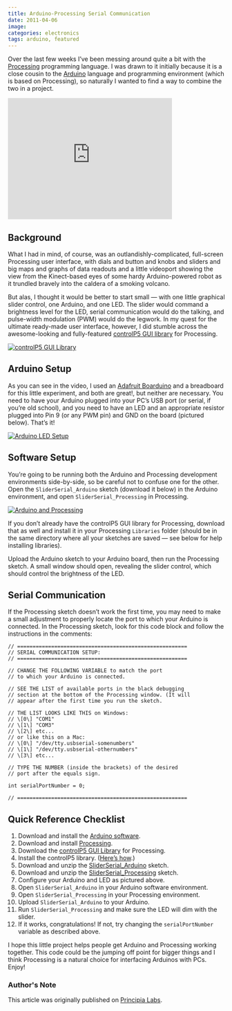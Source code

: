 ```yaml
---
title: Arduino-Processing Serial Communication
date: 2011-04-06
image:
categories: electronics
tags: arduino, featured
---
```


Over the last few weeks I’ve been messing around quite a bit with the [Processing](http://processing.org/) programming language. I was drawn to it initially because it is a close cousin to the [Arduino](http://arduino.cc/) language and programming environment (which is based on Processing), so naturally I wanted to find a way to combine the two in a project.

<div class="video">
<iframe src="http://player.vimeo.com/video/22055593?byline=0&amp;portrait=0" width="380" height="280" frameborder="0"></iframe>
</div>

## Background

What I had in mind, of course, was an outlandishly-complicated, full-screen Processing user interface, with dials and button and knobs and sliders and big maps and graphs of data readouts and a little videoport showing the view from the Kinect-based eyes of some hardy Arduino-powered robot as it trundled bravely into the caldera of a smoking volcano.

<!-- ## Rip and Burn Checklist

Already know your way around Processing and Arduino? Here you go.

1. Download and install [controlP5 GUI Library](http://www.sojamo.de/libraries/controlP5/#installation) for Processing.
2. Download [SliderSerial_Arduino](http://principialabs.com/wp-content/uploads/SliderSerial_Arduino.zip).
3. Download [SliderSerial_Processing](http://principialabs.com/wp-content/uploads/SliderSerial_Processing.zip). -->

But alas, I thought it would be better to start small — with one little graphical slider control, one Arduino, and one LED. The slider would command a brightness level for the LED, serial communication would do the talking, and pulse-width modulation (PWM) would do the legwork. In my quest for the ultimate ready-made user interface, however, I did stumble across the awesome-looking and fully-featured [controlP5 GUI library](http://www.sojamo.de/libraries/controlP5/) for Processing.

[![controlP5 GUI Library](https://web.archive.org/web/20121228185657im_/http://principialabs.com/wp-content/uploads/controlP5.jpg "controlP5 GUI Library")](http://principialabs.com/wp-content/uploads/controlP5.jpg)

## Arduino Setup

As you can see in the video, I used an [Adafruit Boarduino](http://www.adafruit.com/index.php?main_page=index&cPath=19) and a breadboard for this little experiment, and both are great!, but neither are necessary. You need to have your Arduino plugged into your PC’s USB port (or serial, if you’re old school), and you need to have an LED and an appropriate resistor plugged into Pin 9 (or any PWM pin) and GND on the board (pictured below). That’s it!

[![Arduino LED Setup](https://web.archive.org/web/20121228185657im_/http://principialabs.com/wp-content/uploads/arduino-led-setup.png "Arduino LED Setup")](http://principialabs.com/wp-content/uploads/arduino-led-setup.png)

## Software Setup

You’re going to be running both the Arduino and Processing development environments side-by-side, so be careful not to confuse one for the other. Open the `SliderSerial_Arduino` sketch (download it below) in the Arduino environment, and open `SliderSerial_Processing` in Processing.

[![Arduino and Processing](https://web.archive.org/web/20121228185657im_/http://principialabs.com/wp-content/uploads/screenshot-1-880-550x375.png "Arduino and Processing")](http://principialabs.com/wp-content/uploads/screenshot-1-880.png)

If you don’t already have the controlP5 GUI library for Processing, download that as well and install it in your Processing `Libraries` folder (should be in the same directory where all your sketches are saved — see below for help installing libraries).

Upload the Arduino sketch to your Arduino board, then run the Processing sketch. A small window should open, revealing the slider control, which should control the brightness of the LED.

## Serial Communication

If the Processing sketch doesn’t work the first time, you may need to make a small adjustment to properly locate the port to which your Arduino is connected. In the Processing sketch, look for this code block and follow the instructions in the comments:

```arduino
// =======================================================
// SERIAL COMMUNICATION SETUP:
// =======================================================

// CHANGE THE FOLLOWING VARIABLE to match the port
// to which your Arduino is connected.

// SEE THE LIST of available ports in the black debugging
// section at the bottom of the Processing window. (It will
// appear after the first time you run the sketch.

// THE LIST LOOKS LIKE THIS on Windows:
// \[0\] "COM1"
// \[1\] "COM3"
// \[2\] etc...
// or like this on a Mac:
// \[0\] "/dev/tty.usbserial-somenumbers"
// \[1\] "/dev/tty.usbserial-othernumbers"
// \[3\] etc...

// TYPE THE NUMBER (inside the brackets) of the desired
// port after the equals sign.

int serialPortNumber = 0;

// =======================================================
```

## Quick Reference Checklist

1. Download and install the [Arduino software](http://arduino.cc/en/Main/Software).
2. Download and install [Processing](http://processing.org/download/).
3. Download the [controlP5 GUI Library](http://www.sojamo.de/libraries/controlP5/#installation) for Processing.
4. Install the controlP5 library. ([Here’s how](http://www.learningprocessing.com/tutorials/libraries).)
5. Download and unzip the [SliderSerial_Arduino](http://principialabs.com/wp-content/uploads/SliderSerial_Arduino.zip) sketch.
6. Download and unzip the [SliderSerial_Processing](http://principialabs.com/wp-content/uploads/SliderSerial_Processing.zip) sketch.
7. Configure your Arduino and LED as pictured above.
8. Open `SliderSerial_Arduino` in your Arduino software environment.
9. Open `SliderSerial_Processing` in your Processing environment.
10. Upload `SliderSerial_Arduino` to your Arduino.
11. Run `SliderSerial_Processing` and make sure the LED will dim with the slider.
12. If it works, congratulations! If not, try changing the `serialPortNumber` variable as described above.

I hope this little project helps people get Arduino and Processing working together. This code could be the jumping off point for bigger things and I think Processing is a natural choice for interfacing Arduinos with PCs. Enjoy!

### Author's Note

This article was originally published on [Principia Labs](https://web.archive.org/web/20121228185657/http://principialabs.com/arduino-processing-serial-communication/).
